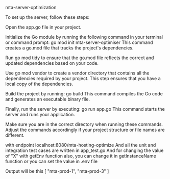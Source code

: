 mta-server-optimization

To set up the server, follow these steps:

Open the app.go file in your project.

Initialize the Go module by running the following command in your terminal or command prompt:
go mod init mta-server-optimiser
This command creates a go.mod file that tracks the project's dependencies.

Run go mod tidy to ensure that the go.mod file reflects the correct and updated dependencies based on your code.

Use go mod vendor to create a vendor directory that contains all the dependencies required by your project. This step ensures that you have a local copy of the dependencies.

Build the project by running:
go build
This command compiles the Go code and generates an executable binary file.

Finally, run the server by executing:
go run app.go
This command starts the server and runs your application.

Make sure you are in the correct directory when running these commands. Adjust the commands accordingly if your project structure or file names are different.

with endpoint localhost:8080/mta-hosting-optimize
And all the unit and integration test cases are written in app_test.go 
And for changing the value of "X" with getEnv function also, you can change it in getInstanceName function or you can set the value in .env file

Output will be this 
[ "mta-prod-1", "mta-prod-3" ]


